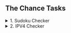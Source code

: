  The Chance Tasks
---

<details>
<summary> 1. Sudoku Checker </summary>

- [Solution](https://github.com/MuhammedEdrees/the-chance/blob/ca6d61a968c699902859b86fc2d0c700c381706b/src/main/kotlin/week1/sudokuchecker/Main.kt)
- [Test Cases](https://github.com/MuhammedEdrees/the-chance/blob/5b285553d986be2e97aec5608cee392dd38952e6/src/main/kotlin/week1/sudokuchecker/Test.kt)
- [Flowchart](https://drive.google.com/file/d/1M3gVUwA5Uk584jT1PJ2gGtHRS5vfBjKu/view?usp=sharing)
</details>

<details>
<summary> 2. IPV4 Checker </summary>

- [Solution](https://github.com/MuhammedEdrees/the-chance/blob/ca6d61a968c699902859b86fc2d0c700c381706b/src/main/kotlin/week1/ipv4checker/Main.kt)
- [Test Cases](https://github.com/MuhammedEdrees/the-chance/blob/5b285553d986be2e97aec5608cee392dd38952e6/src/main/kotlin/week1/ipv4checker/Test.kt)
- [Flowchart](https://drive.google.com/file/d/1XyxQfdL65wUm-HzTVzigUbjqq00pSSS9/view?usp=sharing)
</details>
